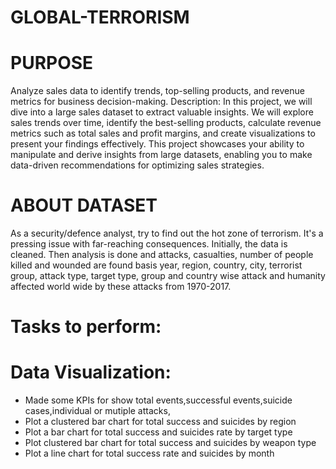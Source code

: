 # GLOBAL-TERRORISM

# PURPOSE
Analyze sales data to identify trends, top-selling products, and revenue metrics for business decision-making. Description: In this project, we will dive into a large sales dataset to extract valuable insights. We will explore sales trends over time, identify the best-selling products, calculate revenue metrics such as total sales and profit margins, and create visualizations to present your findings effectively. This project showcases your ability to manipulate and derive insights from large datasets, enabling you to make data-driven recommendations for optimizing sales strategies.

# ABOUT DATASET

As a security/defence analyst, try to find out the hot zone of terrorism. 
It's a pressing issue with far-reaching consequences. 
Initially, the data is cleaned. Then analysis is done and attacks, casualties, number of people killed and wounded are found basis year, region, country, city, terrorist group, attack type, target type, group and country wise attack and humanity affected world wide by these attacks from 1970-2017.

# Tasks to perform:

# Data Visualization:
- Made some KPIs for show total events,successful events,suicide cases,individual or mutiple attacks,
- Plot a clustered bar chart for total success and suicides by region
- Plot a bar chart for total success and suicides rate by target type
- Plot clustered bar chart for total success and suicides by weapon type
- Plot a line chart for total success rate and suicides by month
